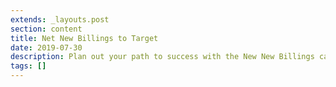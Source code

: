 ```yaml
---
extends: _layouts.post
section: content
title: Net New Billings to Target
date: 2019-07-30
description: Plan out your path to success with the New New Billings calculator.
tags: []
---
```


<test></test>